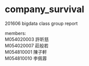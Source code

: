 # company_survival
201606 bigdata class group report</br>

members:</br>
M054020003 許昕慈</br>
M054020007 莊般若</br>
M054810001 陳子軒</br>
M054810010 李佩蓉</br>

